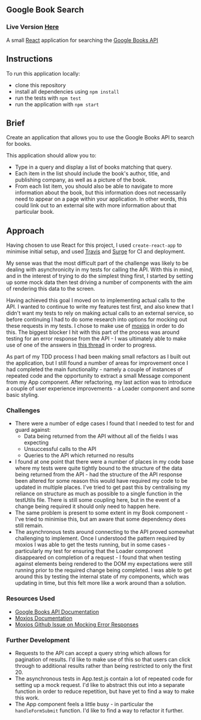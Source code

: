 ## Google Book Search

### Live Version [Here](http://google-books-react.surge.sh/)

A small [React](https://reactjs.org/) application for searching the [Google Books API](https://developers.google.com/books/)

## Instructions

To run this application locally:
- clone this repository
- install all dependencies using `npm install`
- run the tests with `npm test`
- run the application with `npm start`

## Brief

Create an application that allows you to use the Google Books API to search for books.

This application should allow you to:
- Type in a query and display a list of books matching that query.
- Each item in the list should include the book's author, title, and publishing company, as well as a picture of the book.
- From each list item, you should also be able to navigate to more information about the book, but this information does not necessarily need to appear on a page within your application. In other words, this could link out to an external site with more information about that particular book.

## Approach

Having chosen to use React for this project, I used `create-react-app` to minimise initial setup, and used [Travis](https://travis-ci.org/) and [Surge](https://surge.sh/) for CI and deployment.

My sense was that the most difficult part of the challenge was likely to be dealing with asynchronicity in my tests for calling the API. With this in mind, and in the interest of trying to do the simplest thing first, I started by setting up some mock data then test driving a number of components with the aim of rendering this data to the screen.

Having achieved this goal I moved on to implementing actual calls to the API. I wanted to continue to write my features test first, and also knew that I didn't want my tests to rely on making actual calls to an external service, so before continuing I had to do some research into options for mocking out these requests in my tests. I chose to make use of [moxios](https://github.com/axios/moxios) in order to do this. The biggest blocker I hit with this part of the process was around testing for an error response from the API - I was ultimately able to make use of one of the answers in [this thread](https://github.com/axios/moxios/issues/6) in order to progress.

As part of my TDD process I had been making small refactors as I built out the application, but I still found a number of areas for improvement once I had completed the main functionality - namely a couple of instances of repeated code and the opportunity to extract a small Message component from my App component. After refactoring, my last action was to introduce a couple of user experience improvements - a Loader component and some basic styling.

### Challenges

- There were a number of edge cases I found that I needed to test for and guard against:
  * Data being returned from the API without all of the fields I was expecting
  * Unsuccessful calls to the API
  * Queries to the API which returned no results
- I found at one point that there were a number of places in my code base where my tests were quite tightly bound to the structure of the data being returned from the API - had the structure of the API response been altered for some reason this would have required my code to be updated in multiple places. I've tried to get past this by centralising my reliance on structure as much as possible to a single function in the testUtils file. There is still some coupling here, but in the event of a change being required it should only need to happen here.
- The same problem is present to some extent in my Book component - I've tried to minimise this, but am aware that some dependency does still remain.
- The asynchronous tests around connecting to the API proved somewhat challenging to implement. Once I understood the pattern required by moxios I was able to get the tests running, but in some cases - particularly my test for ensuring that the Loader component disappeared on completion of a request - I found that when testing against elements being rendered to the DOM my expectations were still running prior to the required change being completed. I was able to get around this by testing the internal state of my components, which was updating in time, but this felt more like a work around than a solution.

### Resources Used

- [Google Books API Documentation](https://developers.google.com/books/docs/overview)
- [Moxios Documentation](https://github.com/axios/moxios)
- [Moxios Github Issue on Mocking Error Responses](https://github.com/axios/moxios/issues/6)

### Further Development

- Requests to the API can accept a query string which allows for pagination of results. I'd like to make use of this so that users can click through to additional results rather than being restricted to only the first 20.
- The asynchronous tests in App.test.js contain a lot of repeated code for setting up a mock request. I'd like to abstract this out into a separate function in order to reduce repetition, but have yet to find a way to make this work.
- The App component feels a little busy - in particular the `handleFormSubmit` function. I'd like to find a way to refactor it further.
